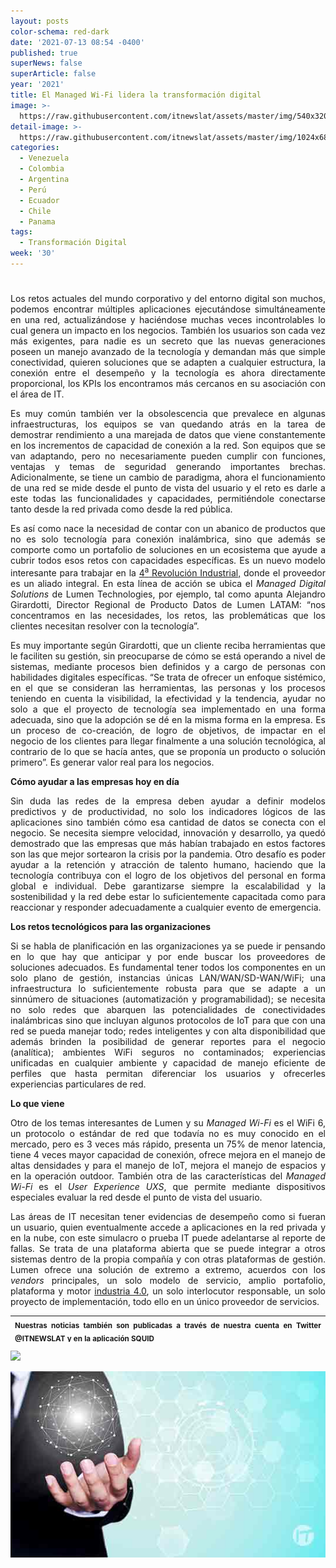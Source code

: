 ```yaml
---
layout: posts
color-schema: red-dark
date: '2021-07-13 08:54 -0400'
published: true
superNews: false
superArticle: false
year: '2021'
title: El Managed Wi-Fi lidera la transformación digital
image: >-
  https://raw.githubusercontent.com/itnewslat/assets/master/img/540x320/TransformacionDigital-p.jpg
detail-image: >-
  https://raw.githubusercontent.com/itnewslat/assets/master/img/1024x680/TransformacionDigital-g.jpg
categories:
  - Venezuela
  - Colombia
  - Argentina
  - Perú
  - Ecuador
  - Chile
  - Panama
tags:
  - Transformación Digital
week: '30'
---
```

<h1 style="text-align: justify;"><strong></strong><em></em><strong></strong></h1>
<p style="text-align: justify;">Los retos actuales del mundo corporativo y del entorno digital son muchos, podemos encontrar múltiples aplicaciones ejecutándose simultáneamente en una red, actualizándose y haciéndose muchas veces incontrolables lo cual genera un impacto en los negocios. También los usuarios son cada vez más exigentes, para nadie es un secreto que las nuevas generaciones poseen un manejo avanzado de la tecnología y demandan más que simple conectividad, quieren soluciones que se adapten a cualquier estructura, la conexión entre el desempeño y la tecnología es ahora directamente proporcional, los KPIs los encontramos más cercanos en su asociación con el área de IT.</p>
<p style="text-align: justify;">Es muy común también ver la obsolescencia que prevalece en algunas infraestructuras, los equipos se van quedando atrás en la tarea de demostrar rendimiento a una marejada de datos que viene constantemente en los incrementos de capacidad de conexión a la red. Son equipos que se van adaptando, pero no necesariamente pueden cumplir con funciones, ventajas y temas de seguridad generando importantes brechas. Adicionalmente, se tiene un cambio de paradigma, ahora el funcionamiento de una red se mide desde el punto de vista del usuario y el reto es darle a este todas las funcionalidades y capacidades, permitiéndole conectarse tanto desde la red privada como desde la red pública.</p>
<p style="text-align: justify;">Es así como nace la necesidad de contar con un abanico de productos que no es solo tecnología para conexión inalámbrica, sino que además se comporte como un portafolio de soluciones en un ecosistema que ayude a cubrir todos esos retos con capacidades específicas. Es un nuevo modelo interesante para trabajar en la <a href="https://brandcom.us4.list-manage.com/track/click?u=9581ae7daa795e06b11c9f476&amp;id=40f431fb68&amp;e=0af6310e5f">4<sup>a</sup> Revolución Industrial,</a> donde el proveedor es un aliado integral. En esta línea de acción se ubica el <em>Managed Digital Solutions</em> de Lumen Technologies, por ejemplo, tal como apunta Alejandro Girardotti, Director Regional de Producto Datos de Lumen LATAM: “nos concentramos en las necesidades, los retos, las problemáticas que los clientes necesitan resolver con la tecnología”.</p>
<p style="text-align: justify;">Es muy importante según Girardotti, que un cliente reciba herramientas que le faciliten su gestión, sin preocuparse de cómo se está operando a nivel de sistemas, mediante procesos bien definidos y a cargo de personas con habilidades digitales específicas. “Se trata de ofrecer un enfoque sistémico, en el que se consideran las herramientas, las personas y los procesos teniendo en cuenta la visibilidad, la efectividad y la tendencia, ayudar no solo a que el proyecto de tecnología sea implementado en una forma adecuada, sino que la adopción se dé en la misma forma en la empresa. Es un proceso de co-creación, de logro de objetivos, de impactar en el negocio de los clientes para llegar finalmente a una solución tecnológica, al contrario de lo que se hacía antes, que se proponía un producto o solución primero”. Es generar valor real para los negocios.</p>
<p style="text-align: justify;"><strong>Cómo ayudar a las empresas hoy en día</strong></p>
<p style="text-align: justify;">Sin duda las redes de la empresa deben ayudar a definir modelos predictivos y de productividad, no solo los indicadores lógicos de las aplicaciones sino también cómo esa cantidad de datos se conecta con el negocio. Se necesita siempre velocidad, innovación y desarrollo, ya quedó demostrado que las empresas que más habían trabajado en estos factores son las que mejor sortearon la crisis por la pandemia. Otro desafío es poder ayudar a la retención y atracción de talento humano, haciendo que la tecnología contribuya con el logro de los objetivos del personal en forma global e individual. Debe garantizarse siempre la escalabilidad y la sostenibilidad y la red debe estar lo suficientemente capacitada como para reaccionar y responder adecuadamente a cualquier evento de emergencia.</p>
<p style="text-align: justify;"><strong>Los retos tecnológicos para las organizaciones</strong></p>
<p style="text-align: justify;">Si se habla de planificación en las organizaciones ya se puede ir pensando en lo que hay que anticipar y por ende buscar los proveedores de soluciones adecuados. Es fundamental tener todos los componentes en un solo plano de gestión, instancias únicas LAN/WAN/SD-WAN/WiFi; una infraestructura lo suficientemente robusta para que se adapte a un sinnúmero de situaciones (automatización y programabilidad); se necesita no solo redes que abarquen las potencialidades de conectividades inalámbricas sino que incluyan algunos protocolos de IoT para que con una red se pueda manejar todo; redes inteligentes y con alta disponibilidad que además brinden la posibilidad de generar reportes para el negocio (analítica); ambientes WiFi seguros no contaminados; experiencias unificadas en cualquier ambiente y capacidad de manejo eficiente de perfiles que hasta permitan diferenciar los usuarios y ofrecerles experiencias particulares de red.</p>
<p style="text-align: justify;"><strong>Lo que viene </strong></p>
<p style="text-align: justify;">Otro de los temas interesantes de Lumen y su <em>Managed Wi-Fi</em> es el WiFi 6, un protocolo o estándar de red que todavía no es muy conocido en el mercado, pero es 3 veces más rápido, presenta un 75% de menor latencia, tiene 4 veces mayor capacidad de conexión, ofrece mejora en el manejo de altas densidades y para el manejo de IoT, mejora el manejo de espacios y en la operación outdoor. También otra de las características del <em>Managed Wi-Fi</em> es el <em>User Experience UXS</em>, que permite mediante dispositivos especiales evaluar la red desde el punto de vista del usuario.</p>
<p style="text-align: justify;">Las áreas de IT necesitan tener evidencias de desempeño como si fueran un usuario, quien eventualmente accede a aplicaciones en la red privada y en la nube, con este simulacro o prueba IT puede adelantarse al reporte de fallas. Se trata de una plataforma abierta que se puede integrar a otros sistemas dentro de la propia compañía y con otras plataformas de gestión. Lumen ofrece una solución de extremo a extremo, acuerdos con los <em>vendors</em> principales, un solo modelo de servicio, amplio portafolio, plataforma y motor <a href="https://brandcom.us4.list-manage.com/track/click?u=9581ae7daa795e06b11c9f476&amp;id=ea9ae7313c&amp;e=0af6310e5f">industria 4.0</a>, un solo interlocutor responsable, un solo proyecto de implementación, todo ello en un único proveedor de servicios.</p>

<table style="height: 42px;" width="569">
<tbody>
<tr>
<td style="text-align: justify;"><sub><strong>Nuestras noticias también son publicadas a través de nuestra cuenta en Twitter <a href="https://twitter.com/itnewslat?lang=es">@ITNEWSLAT</a> y en la aplicación <a href="https://squidapp.co/en/">SQUID</a></strong></sub></td>
</tr>
</tbody>
</table>

<img src="https://tracker.metricool.com/c3po.jpg?hash=56f88a41e39ab42c063cc51676587a04"/>

![](https://raw.githubusercontent.com/itnewslat/assets/master/img/540x320/TransformacionDigital-p.jpg)
